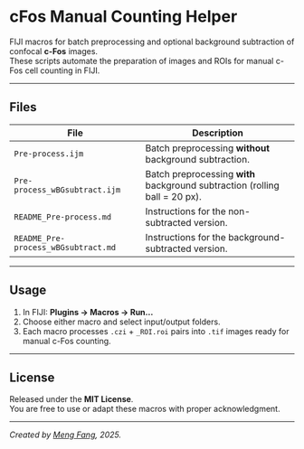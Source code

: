 # cFos Manual Counting Helper

FIJI macros for batch preprocessing and optional background subtraction of confocal **c-Fos** images.  
These scripts automate the preparation of images and ROIs for manual c-Fos cell counting in FIJI.

---

## Files

| File | Description |
|------|--------------|
| `Pre-process.ijm` | Batch preprocessing **without** background subtraction. |
| `Pre-process_wBGsubtract.ijm` | Batch preprocessing **with** background subtraction (rolling ball = 20 px). |
| `README_Pre-process.md` | Instructions for the non-subtracted version. |
| `README_Pre-process_wBGsubtract.md` | Instructions for the background-subtracted version. |

---

## Usage

1. In FIJI: **Plugins → Macros → Run…**  
2. Choose either macro and select input/output folders.  
3. Each macro processes `.czi` + `_ROI.roi` pairs into `.tif` images ready for manual c-Fos counting.

---

## License

Released under the **MIT License**.  
You are free to use or adapt these macros with proper acknowledgment.

---

*Created by [Meng Fang](https://github.com/mengfang0106), 2025.*
